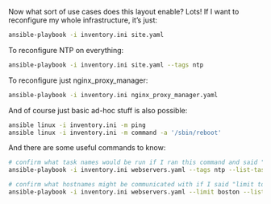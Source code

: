 Now what sort of use cases does this layout enable? Lots! If I want to reconfigure my whole infrastructure, it’s just:
```bash
ansible-playbook -i inventory.ini site.yaml
```

To reconfigure NTP on everything:
```bash
ansible-playbook -i inventory.ini site.yaml --tags ntp
```

To reconfigure just nginx_proxy_manager:
```bash
ansible-playbook -i inventory.ini nginx_proxy_manager.yaml
```

And of course just basic ad-hoc stuff is also possible:
```bash
ansible linux -i inventory.ini -m ping
ansible linux -i inventory.ini -m command -a '/sbin/reboot'
```

And there are some useful commands to know:
```bash
# confirm what task names would be run if I ran this command and said "just ntp tasks"
ansible-playbook -i inventory.ini webservers.yaml --tags ntp --list-tasks

# confirm what hostnames might be communicated with if I said "limit to boston"
ansible-playbook -i inventory.ini webservers.yaml --limit boston --list-hosts
```